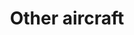 ---
title: Other aircraft
linktitle: Other
description: Not airshows or other special events. Just the cases when I saw an interesting aircraft and had a camera ready. 
params:
  sort_order: desc

---
